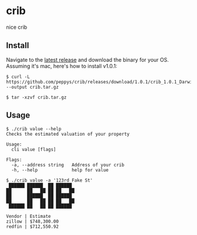 # crib
nice crib

## Install
Navigate to the [latest release](https://github.com/peppys/crib/releases/latest) and download the binary for your OS.  
Assuming it's mac, here's how to install v1.0.1:
```shell
$ curl -L https://github.com/peppys/crib/releases/download/1.0.1/crib_1.0.1_Darwin_arm64.tar.gz --output crib.tar.gz 

$ tar -xzvf crib.tar.gz
```

## Usage
```shell
$ ./crib value --help
Checks the estimated valuation of your property

Usage:
  cli value [flags]

Flags:
  -a, --address string   Address of your crib
  -h, --help             help for value
```
```shell
$ ./crib value -a '123rd Fake St'
 ██████ ██████  ██ ██████
██      ██   ██ ██ ██   ██
██      ██████  ██ ██████
██      ██   ██ ██ ██   ██
 ██████ ██   ██ ██ ██████

Vendor | Estimate
zillow | $748,300.00
redfin | $712,550.92
```
